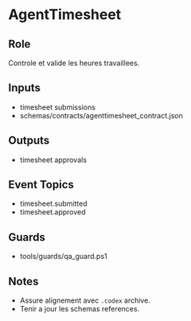 # AgentTimesheet

## Role
Controle et valide les heures travaillees.

## Inputs
- timesheet submissions
- schemas/contracts/agenttimesheet_contract.json

## Outputs
- timesheet approvals

## Event Topics
- timesheet.submitted
- timesheet.approved

## Guards
- tools/guards/qa_guard.ps1

## Notes
- Assure alignement avec `.codex` archive.
- Tenir a jour les schemas references.
